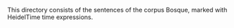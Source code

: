This directory consists of the sentences of the corpus Bosque, marked with HeidelTime time expressions.
